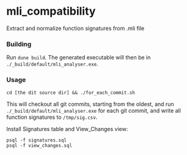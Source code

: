 # mli_compatibility
Extract and normalize function signatures from .mli file

### Building
Run `dune build`. The generated executable will then be in `./_build/default/mli_analyser.exe`.

### Usage

    cd [the dit source dir] && ./for_each_commit.sh

This will checkout all git commits,
starting from the oldest,
and run `./_build/default/mli_analyser.exe` for each git commit,
and write all function signatures to `/tmp/sig.csv`.

Install Signatures table and View_Changes view:

    psql -f signatures.sql
    psql -f view_changes.sql
